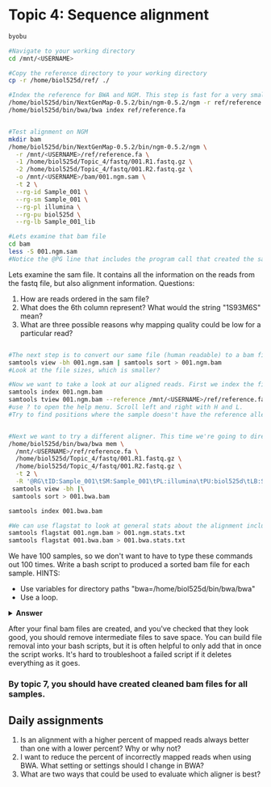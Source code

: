 # Topic 4: Sequence alignment


```bash
byobu

#Navigate to your working directory
cd /mnt/<USERNAME>

#Copy the reference directory to your working directory
cp -r /home/biol525d/ref/ ./

#Index the reference for BWA and NGM. This step is fast for a very small reference that we're working with but can take an hour with full genomes. 
/home/biol525d/bin/NextGenMap-0.5.2/bin/ngm-0.5.2/ngm -r ref/reference.fa
/home/biol525d/bin/bwa/bwa index ref/reference.fa


#Test alignment on NGM
mkdir bam
/home/biol525d/bin/NextGenMap-0.5.2/bin/ngm-0.5.2/ngm \
  -r /mnt/<USERNAME>/ref/reference.fa \
  -1 /home/biol525d/Topic_4/fastq/001.R1.fastq.gz \
  -2 /home/biol525d/Topic_4/fastq/001.R2.fastq.gz \
  -o /mnt/<USERNAME>/bam/001.ngm.sam \
  -t 2 \
  --rg-id Sample_001 \
  --rg-sm Sample_001 \
  --rg-pl illumina \
  --rg-pu biol525d \
  --rg-lb Sample_001_lib

#Lets examine that bam file
cd bam
less -S 001.ngm.sam
#Notice the @PG line that includes the program call that created the sam file. This is useful for record keeping.

```
Lets examine the sam file. It contains all the information on the reads from the fastq file, but also alignment information. 
Questions:
1. How are reads ordered in the sam file? 
2. What does the 6th column represent? What would the string "1S93M6S" mean?
3. What are three possible reasons why mapping quality could be low for a particular read?

```bash

#The next step is to convert our same file (human readable) to a bam file (machine readable) and sort reads by their aligned position.
samtools view -bh 001.ngm.sam | samtools sort > 001.ngm.bam 
#Look at the file sizes, which is smaller? 

#Now we want to take a look at our aligned reads. First we index the file, then we use samtools tview.
samtools index 001.ngm.bam 
samtools tview 001.ngm.bam --reference /mnt/<USERNAME>/ref/reference.fa
#use ? to open the help menu. Scroll left and right with H and L. 
#Try to find positions where the sample doesn't have the reference allele. 


#Next we want to try a different aligner. This time we're going to directly pipe our output between programs instead of writing intermediate files
/home/biol525d/bin/bwa/bwa mem \
  /mnt/<USERNAME>/ref/reference.fa \
  /home/biol525d/Topic_4/fastq/001.R1.fastq.gz \
  /home/biol525d/Topic_4/fastq/001.R2.fastq.gz \
  -t 2 \
  -R '@RG\tID:Sample_001\tSM:Sample_001\tPL:illumina\tPU:biol525d\tLB:Sample_001_lib' |\
 samtools view -bh |\
 samtools sort > 001.bwa.bam 

samtools index 001.bwa.bam

#We can use flagstat to look at general stats about the alignment including how many reads aligned. This can help you pick an alignment program.
samtools flagstat 001.ngm.bam > 001.ngm.stats.txt
samtools flagstat 001.bwa.bam > 001.bwa.stats.txt


```
We have 100 samples, so we don't want to have to type these commands out 100 times. Write a bash script to produced a sorted bam file for each sample.
HINTS:
* Use variables for directory paths "bwa=/home/biol525d/bin/bwa/bwa"
* Use a loop.

<details> 
<summary> <b>Answer</b>  </summary>
  
   ```bash
   #First set up variable names
   bam=/home/<USERNAME>/bam
   fastq=/home/biol525d/Topic_4/fastq
   ngm=/home/biol525d/bin/NextGenMap-0.5.2/bin/ngm-0.5.2/ngm
   ref=/mnt/<USERNAME>/ref/reference.fa
   project=biol525d
   #Then get a list of sample names, without suffixes
   ls $fastq | grep R1.fastq.gz | sed s/.R1.fastq.gz//g > $bam/samplelist.txt
   #Then loop through the samples
   while read name
   do
        $ngm \
          -r $ref \
          -1 $fastq/${name}.R1.fastq.gz \
          -2 $fastq/${name}.R2.fastq.gz \
          -o $bam/${name}.ngm.sam \
          --rg-id $name \
          --rg-sm $name \
          --rg-pl illumina \
          --rg-pu $project \
          --rg-lb ${name}_lib \
          -t 1 
        samtools view -bh $bam/${name}.ngm.sam |\
        samtools sort > $bam/${name}.ngm.bam
        samtools index $bam/${name}.ngm.bam

   done < $bam/samplelist.txt
```
</details>

After your final bam files are created, and you've checked that they look good, you should remove intermediate files to save space. You can build file removal into your bash scripts, but it is often helpful to only add that in once the script works. It's hard to troubleshoot a failed script if it deletes everything as it goes. 
### By topic 7, you should have created cleaned bam files for all samples.

## Daily assignments
1. Is an alignment with a higher percent of mapped reads always better than one with a lower percent? Why or why not?
2. I want to reduce the percent of incorrectly mapped reads when using BWA. What setting or settings should I change in BWA?
3. What are two ways that could be used to evaluate which aligner is best?

